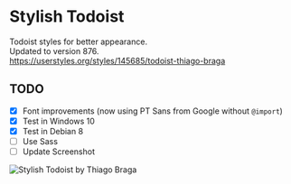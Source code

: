 # Stylish Todoist

Todoist styles for better appearance.  
Updated to version 876.  
https://userstyles.org/styles/145685/todoist-thiago-braga  

## TODO

- [x] Font improvements (now using PT Sans from Google without `@import`)
- [x] Test in Windows 10
- [x] Test in Debian 8
- [ ] Use Sass
- [ ] Update Screenshot

![Stylish Todoist by Thiago Braga](https://userstyles.org/style_screenshots/145685_after.png)
